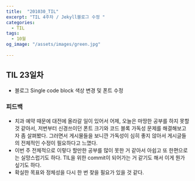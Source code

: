 ```yaml
---
title:  "201030_TIL"
excerpt: "TIL 4주차 / Jekyll블로그 수정 "
categories:
  - TIL
tags:
  - 10월
og_image: "/assets/images/green.jpg"
  
---
```

## TIL 23일차
- 블로그 Single code block 색상 변경 및 폰트 수정

### 피드백
- 치과 예약 때문에 대전에 올라갈 일이 있어서 어제, 오늘은 마땅한 공부를 하지 못할 것 같아서, 저번부터 신경쓰이던 폰트 크기와 코드 블록 가독성 문제를 해결해보고자 좀 살펴봤다. 그러면서 게시물들을 보니깐 가독성이 심히 좋지 않아서 게시글들의 전체적인 수정이 필요하다고 느꼈다. 
- 이번 주 전체적으로 이렇다 할만한 공부를 많이 못한 거 같아서 아쉽고 또 한편으로는 실망스럽기도 하다. TIL을 위한 commit이 되어가는 거 같기도 해서 이게 뭔가 싶기도 하다. 
- 확실한 목표와 정체성을 다시 한 번 찾을 필요가 있을 것 같다.